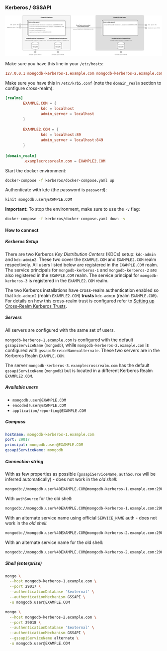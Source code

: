 ### Kerberos / GSSAPI

![](/kerberos/overview.jpg)

Make sure you have this line in your `/etc/hosts`:

``` conf
127.0.0.1 mongodb-kerberos-1.example.com mongodb-kerberos-2.example.com mongodb-kerberos-3.examplecrossrealm.com
```

Make sure you have this in `/etc/krb5.conf` (note the `domain_realm` section to configure cross-realm):

``` conf
[realms]
        EXAMPLE.COM = {
                kdc = localhost
                admin_server = localhost
        }

        EXAMPLE2.COM = {
                kdc = localhost:89
                admin_server = localhost:849
        }

[domain_realm]
        .examplecrossrealm.com = EXAMPLE2.COM
```

Start the docker environment:

``` sh
docker-compose -f kerberos/docker-compose.yaml up
```

Authenticate with kdc (the password is `password`):

``` sh
kinit mongodb.user@EXAMPLE.COM
```

**Important:** To stop the environment, make sure to use the `-v` flag:

``` sh
docker-compose -f kerberos/docker-compose.yaml down -v
```


#### How to connect

##### Kerberos Setup
There are two Kerberos _Key Distribution Centers_ (KDCs) setup: `kdc-admin` and `kdc-admin2`. These two cover the `EXAMPLE.COM` and `EXAMPLE2.COM` realm respectively. All users listed below are registered in the `EXAMPLE.COM` realm. The service principals for `mongodb-kerberos-1` and `mongodb-kerberos-2` are also registered in the `EXAMPLE.COM` realm. The service principal for `mongodb-kerberos-3` is registered in the `EXAMPLE2.COM` realm.

The two Kerberos installations have cross-realm authentication enabled so that `kdc-admin2` (realm `EXAMPLE2.COM`) **trusts** `kdc-admin` (realm `EXAMPLE.COM`). For details on how this cross-realm trust is configured refer to [Setting up Cross-Realm Kerberos Trusts](https://access.redhat.com/documentation/en-us/red_hat_enterprise_linux/7/html/system-level_authentication_guide/using_trusts).

##### Servers

All servers are configured with the same set of users.

`mongodb-kerberos-1.example.com` is configured with the default `gssapiServiceName` (`mongodb`), while `mongodb-kerberos-2.example.com` is configured with `gssapiServiceName=alternate`. These two servers are in the Kerberos Realm `EXAMPLE.COM`.

The server `mongodb-kerberos-3.examplecrossrealm.com` has the default `gssapiServiceName` (`mongodb`) but is located in a different Kerberos Realm `EXAMPLE2.COM`.

##### Available users

- `mongodb.user@EXAMPLE.COM`
- `encoded!user@EXAMPLE.COM`
- `application/reporting@EXAMPLE.COM`

##### Compass

``` yaml
hostname: mongodb-kerberos-1.example.com
port: 29017
principal: mongodb.user@EXAMPLE.COM
gssapiServiceName: mongodb
```

##### Connection string

With as few properties as possible (`gssapiServiceName`, `authSource` will be inferred automatically) - does not work in the _old shell_:
``` sh
mongodb://mongodb.user%40EXAMPLE.COM@mongodb-kerberos-1.example.com:29017/?authMechanism=GSSAPI
```

With `authSource` for the old shell:
``` sh
mongodb://mongodb.user%40EXAMPLE.COM@mongodb-kerberos-1.example.com:29017/?authMechanism=GSSAPI&authSource=%24external
```

With an alternate service name using official `SERVICE_NAME` auth  - does not work in the _old shell_:
``` sh
mongodb://mongodb.user%40EXAMPLE.COM@mongodb-kerberos-2.example.com:29018/?authMechanism=GSSAPI&authMechanismProperties=SERVICE_NAME:alternate
```

With an alternate service name for the old shell:
``` sh
mongodb://mongodb.user%40EXAMPLE.COM@mongodb-kerberos-2.example.com:29018/?gssapiServiceName=alternate&authMechanism=GSSAPI&authSource=%24external
```

##### Shell (enterprise)

``` sh
mongo \
  --host mongodb-kerberos-1.example.com \
  --port 29017 \
  --authenticationDatabase '$external' \
  --authenticationMechanism GSSAPI \
  -u mongodb.user@EXAMPLE.COM
```

``` sh
mongo \
  --host mongodb-kerberos-2.example.com \
  --port 29018 \
  --authenticationDatabase '$external' \
  --authenticationMechanism GSSAPI \
  --gssapiServiceName alternate \
  -u mongodb.user@EXAMPLE.COM
```
